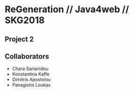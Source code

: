 # ReGeneration // Java4web // SKG2018
## Project 2



Collaborators
-------------

* Chara Sarianidou
* Konstantina Kaffe
* Dimitris Apostolou
* Panagiotis Loukas